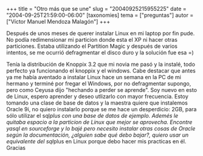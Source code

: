 +++
title = "Otro más que se une"
slug = "20040925215955225"
date = "2004-09-25T21:59:00-06:00"
[taxonomies]
tema = ["preguntas"]
autor = ["Víctor Manuel Mendoza Malagón"]
+++

Después de unos meses de querer instalar Linux en mi laptop por fin
pude. No podía redimensionar mi particion donde esta el XP ni hacer
otras particiones. Estaba utilizando el Partition Magic y después de
varios intentos, se me ocurrió defragmentar el disco duro y la solución
fue esa =)

<!-- more -->
Tenía la distribución de Knoppix 3.2 que mi novia me pasó y la instalé,
todo perfecto ya funcionando el knoppix y el windows. Cabe destacar que
antes ya me había aventado a instalar Linux hace un semana en la PC de
mi hermano y terminé por fregar el Windows, por no defragmentar supongo,
pero como Ceyusa dijo &quot;hechando a perder se aprende&quot;. Soy
nuevo en esto de Linux, espero aprender y deseo utlizarlo con mayor
frecuencia. Estoy tomando una clase de base de datos y la maestra quiere
que instalemos Oracle 9i, no quiero instalarlo porque se me hace un
desperdicio: 2GB, para sólo utilizar el sql*plus con una base de datos
de ejemplo. Ademés le quitaba espacio a la particion de Linux que mejor
se aprovecha. Encontre yasql en sourceforge y lo bajé pero necesito
instalar otras cosas de Oracle según la documentación, ¿alguien sabe qué
debo bajar?, quiero usar un equivalente del sql*plus en Linux porque
debo hacer mis practicas en él. Gracias

